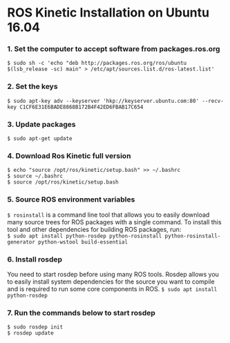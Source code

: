 # ROS Kinetic Installation on Ubuntu 16.04

### 1. Set the computer to accept software from packages.ros.org <br/>
`$ sudo sh -c 'echo "deb http://packages.ros.org/ros/ubuntu $(lsb_release -sc) main" > /etc/apt/sources.list.d/ros-latest.list'` <br/>

### 2. Set the keys <br/>
`$ sudo apt-key adv --keyserver 'hkp://keyserver.ubuntu.com:80' --recv-key C1CF6E31E6BADE8868B172B4F42ED6FBAB17C654` <br/>

### 3. Update packages <br/>
`$ sudo apt-get update` <br/>

### 4. Download Ros Kinetic full version
`$ echo "source /opt/ros/kinetic/setup.bash" >> ~/.bashrc` <br/>
`$ source ~/.bashrc` <br/>
`$ source /opt/ros/kinetic/setup.bash` <br/>

### 5. Source ROS environment variables
`$ rosinstall` is a command line tool that allows you to easily download many source trees for ROS packages with a single command.
To install this tool and other dependencies for building ROS packages, run: <br/>
`$ sudo apt install python-rosdep python-rosinstall python-rosinstall-generator python-wstool build-essential` <br/>

### 6. Install rosdep
You need to start rosdep before using many ROS tools. Rosdep allows you to easily install system dependencies for the source you want to compile and is required to run some core components in ROS.
`$ sudo apt install python-rosdep` <br/>

### 7. Run the commands below to start rosdep
`$ sudo rosdep init` <br/>
`$ rosdep update` <br/>
